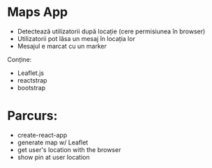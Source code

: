 <h1>Maps App</h1>
<ul>
<li>Detectează utilizatorii după locație (cere permisiunea în browser) </li>
<li>Utilizatorii pot lăsa un mesaj în locația lor </li>
<li>Mesajul e marcat cu un marker </li>

</ul>

Conține:

<ul>
<li>Leaflet.js</li>
<li>reactstrap</li>
<li>bootstrap</li>
</ul>

<h1>Parcurs:</h1>

<ul>
<li>create-react-app </li>
<li>generate map w/ Leaflet </li>
<li>get user's location with the browser </li>
<li>show pin at user location</li>

</ul>
